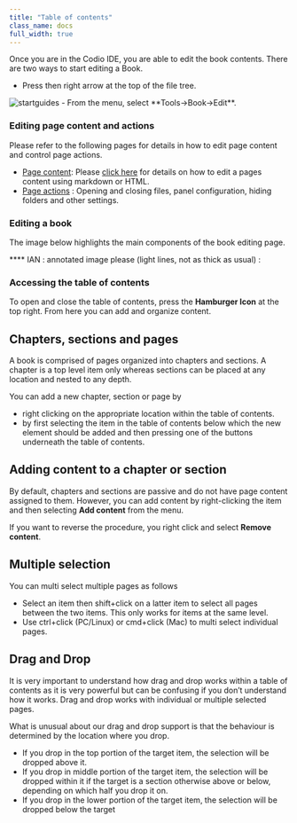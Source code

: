 ```yaml
---
title: "Table of contents"
class_name: docs
full_width: true
---
```


Once you are in the Codio IDE, you are able to edit the book contents. There are two ways to start editing a Book.

- Press then right arrow at the top of the file tree. 
<img alt="startguides" src="/img/docs/guides/startguides.png" class="simple"/>
- From the menu, select **Tools->Book->Edit**.

### Editing page content and actions
Please refer to the following pages for details in how to edit page content and control page actions.

- [Page content](/docs/content/authoring/page-edit): Please [click here](/docs/content/authoring/page-edit) for details on how to edit a pages content using markdown or HTML.
- [Page actions](/docs/content/authoring/page-edit) : Opening and closing files, panel configuration, hiding folders and other settings.

### Editing a book
The image below highlights the main components of the book editing page. 

**** IAN : annotated image please (light lines, not as thick as usual) : 

### Accessing the table of contents
To open and close the table of contents, press the **Hamburger Icon** at the top right. From here you can add and organize content.

## Chapters, sections and pages
A book is comprised of pages organized into chapters and sections. A chapter is a top level item only whereas sections can be placed at any location and nested to any depth.

You can add a new chapter, section or page by

- right clicking on the appropriate location within the table of contents.
- by first selecting the item in the table of contents below which the new element should be added and then pressing one of the buttons underneath the table of contents.

## Adding content to a chapter or section
By default, chapters and sections are passive and do not have page content assigned to them. However, you can add content by right-clicking the item and then selecting **Add content** from the menu.

If you want to reverse the procedure, you right click and select **Remove content**.

## Multiple selection
You can multi select multiple pages as follows

- Select an item then shift+click on a latter item to select all pages between the two items. This only works for items at the same level.
- Use ctrl+click (PC/Linux) or  cmd+click (Mac) to multi select individual pages.

## Drag and Drop
It is very important to understand how drag and drop works within a table of contents as it is very powerful but can be confusing if you don’t understand how it works. Drag and drop works with individual or multiple selected pages.

What is unusual about our drag and drop support is that the behaviour is determined by the location where you drop.

- If you drop in the top portion of the target item, the selection will be dropped above it.
- If you drop in middle portion of the target item, the selection will be dropped within it if the target is a section otherwise above or below, depending on which half you drop it on.
- If you drop in the lower portion of the target item, the selection will be dropped below the target



